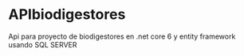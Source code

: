 # APIbiodigestores
Api para proyecto de biodigestores en .net core 6 y entity framework usando SQL SERVER 
